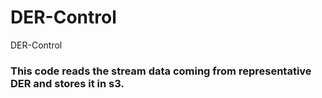# DER-Control
DER-Control

### This code reads the stream data coming from representative DER and stores it in s3.
